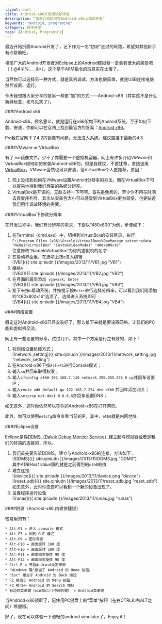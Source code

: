 ```yaml
---
layout: post
title: Android-x86开发调试新体验
description: “简单介绍如何在Android-x86上调试开发”
keywords: "android, programing"
category: 程序开发
tags: [Android, Programing]
---
```


最近开始折腾Android开发了，记下作为一名“初哥”走过的弯路，希望对其他新手有点帮助吧。

相信广大的Android开发者对Eclipse上的Andriod模拟器一定会有很大的感受吧（！@#￥%……&*）。这个基于ARM指令的玩意实在太慢了。

当然你可以选择另一种方式，就是真机调试，方法也很简单，就是USB连接电脑然后设置、运行。

今天我想跟大家分享的是另一种更“酷”的方式——Android-x86（其实这不是什么新鲜玩意，老鸟见笑了）。

<!-- more -->

####Android x86

Android-x86，顾名思义，就是运行在x86架构下的Android系统，至于如何下载、安装，你都可以在官网上找到最官方的答案：[Android x86](http://www.android-x86.org/)。

Ps:我在官网下了4.2的镜像有问题，无法进入系统，建议直接下最新的4.3.

####VMware or VirtualBox

有了.iso镜像文件，少不了你需要一个虚拟机容器，网上有许多介绍*VMware*和*VirtualBox*如何如何安装Android-x86的，但是我建议，不要犹豫，直接选用[VirtualBox](https://www.virtualbox.org/)，VMware当然也可以安装，但VirtualBox个人更推荐，原因：

1. 网上没找到如何在VMware设置Android分辨率的方法，而在VirtualBox下可以容易地得到我们想要的系统分辨率。
2. VirtualBox是开源的，无脑支持一下呵呵。首先是免费的，至少你不用花时间去百度序列号，其次从安装包大小可以感受到VirtualBox更为轻便，也更贴近我们用作调试环境的需要。

####VirtualBox下修改分辨率

在开发过程中，我们有分辨率的需求，下面以“480x800”为例，步骤如下：

1. 在Terminal（cmd.exe）中，切换到VirtualBox的安装目录，执行  
`F:\Program Files (x86)\Oracle\VirtualBox>VBoxManage setextradata "NameInVirtualBox" "CustomVideoMode1" "480x800x16"`  
注意修改“NameInVirtualBox”为你的虚拟机的名字
2. 在启动界面里，在选项上按`e`进入编辑  
![VB1]({{ site.qiniudn }}/images/2013/11/VB1.jpg "VB1")
3. 继续`e`  
![VB2]({{ site.qiniudn }}/images/2013/11/VB2.jpg "VB2")
4. 在界面的最后添加` vga=ask`，`Enter`  
![VB3]({{ site.qiniudn }}/images/2013/11/VB3.jpg "VB3")
5. 接下来按`b`启动系统，并按提示按`Enter`进行选择分辨率，可以看到我们刚添加的“480x800x16”选项了，选择进入系统即可  
![VB4]({{ site.qiniudn }}/images/2013/11/VB4.jpg "VB4")

####网络设置

假定这时Android-x86已经安装好了，那么接下来就是要设置网络，让我们的PC能和虚拟机交流。

网上有一些设置的分享，试过几个，其中一个方案是行之有效的，如下：

1. 将网络设置桥接方式；  
![network_setting]({{ site.qiniudn }}/images/2013/11/network_setting.jpg "network_setting")
2. 在Android-x86下按`Alt`+`F1`进行Console模式；
3. 输入`su`并回车取得权限；
4. 输入`ifconfig eth0 192.168.7.110 netmask 255.255.255.0 up`并回车设置IP；
5. 输入`route add default gw 192.168.7.254 dev eth0` 并回车添加网关；
6. 输入`setprop net.dns1 8.8.8.8`并回车设置DNS；

如无意外，这时你依然可以在你的Android-x86在打开网页。

此外，你可以使用`netcfg`命令查看当前的IP，其中，`eth0`就是内网地址。

####Eclipse设置

Eclipse是靠[DDMS（Dalvik Debug Monitor Service）](http://baike.baidu.com/link?url=CaxFLUU-AMJODgCRjZm0uNq8-HgcWNA_OBoA4mBRwGdWDI5F_AuvMPZ0lJZI9fxkEuYzAz4FsrUrLOHI5g0bY_)建立起与模拟器或者是我们的终端的连接的，所以，

1. 我们首先要告诉DDMS，建立与Android-x86的连接，方法如下：  
![DDMS]({{ site.qiniudn }}/images/2013/11/DDMS.jpg "DDMS")  
其中*ADBHost value*填的就是之前得到的`eth0`的值.
2. 建立连接:  
![device]({{ site.qiniudn }}/images/2013/11/device.png "device")  
![reset_adb]({{ site.qiniudn }}/images/2013/11/reset_adb.jpg "reset_adb")  
如无意外，此时你应该可以看到一个新的设备出现了。
3. 设置程序运行设备  
![runas]({{ site.qiniudn }}/images/2013/11/runas.jpg "runas")

####附录（Android-x86 内建快捷键）

较常用的有：

	* Alt-F1 = 进入 console 模式
	* Alt-F7 = 回到 GUI 模式
	* Alt-F9 = 图形界面
	* Alt-F10 = 画面旋转 180 度
	* Alt-F10 = 画面旋转 180 度
	* Alt-F11 = 画面向左旋转 90 度
	* Alt-F12 = 画面向右旋转 90 度
	* Ctrl-P = 开启Android设定画面
	* "Windows 键"相当于 Android 的 Home 按钮。
	* "Esc" 相当于 Android 的 Back 按钮
	* F2 相当于 Android 的 Menu 按钮
	* F3 相当于 Android 的 Search 按钮
	* 右边的菜单键（win和ctrl中间的键） = Android菜单键

当Andriod-x86锁屏了，记住用PC键盘上的“菜单”按钮（在右CTRL和右ALT之间）唤醒哦。

好了，现在可以体验一下流畅的andriod simulator了，Enjoy it！







